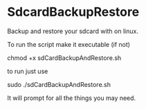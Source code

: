 # SdcardBackupRestore
Backup and restore your sdcard with on linux. 

To run the script make it executable (if not)

chmod +x sdCardBackupAndRestore.sh

to run just use

sudo ./sdCardBackupAndRestore.sh

It will prompt for all the things you may need. 


